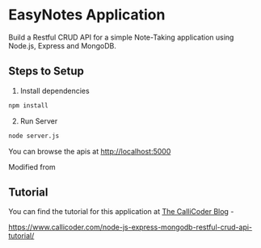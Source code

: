 # EasyNotes Application

Build a Restful CRUD API for a simple Note-Taking application using Node.js, Express and MongoDB.

## Steps to Setup

1. Install dependencies

```bash
npm install
```

2. Run Server

```bash
node server.js
```

You can browse the apis at <http://localhost:5000>

Modified from
## Tutorial
You can find the tutorial for this application at [The CalliCoder Blog](https://www.callicoder.com) - 

<https://www.callicoder.com/node-js-express-mongodb-restful-crud-api-tutorial/>